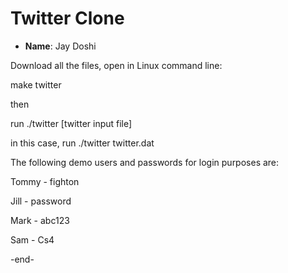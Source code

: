 # Twitter Clone

- **Name**: Jay Doshi

Download all the files, open in Linux command line:

make twitter

then

run ./twitter [twitter input file]

in this case, run ./twitter twitter.dat

The following demo users and passwords for login purposes are: 

Tommy - fighton

Jill - password

Mark - abc123

Sam - Cs4

-end-